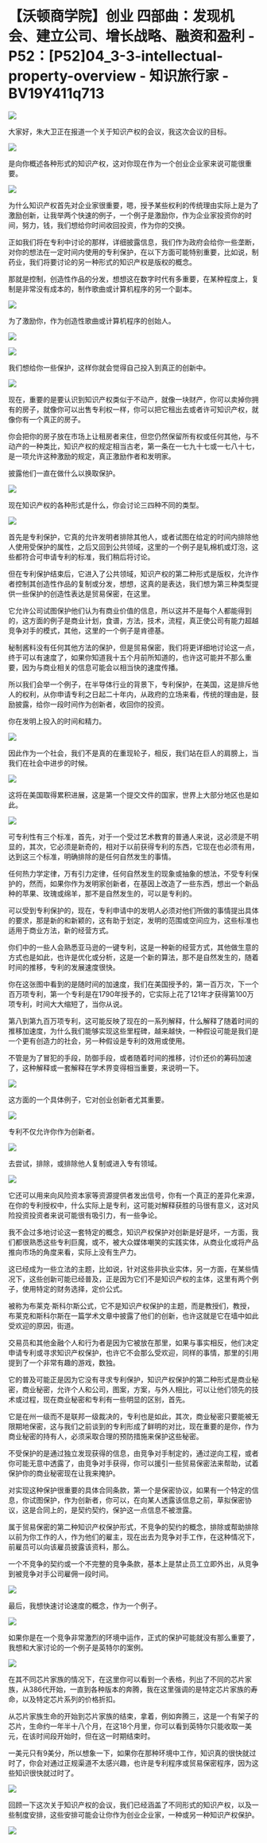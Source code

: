 # 【沃顿商学院】创业 四部曲：发现机会、建立公司、增长战略、融资和盈利 - P52：[P52]04_3-3-intellectual-property-overview - 知识旅行家 - BV19Y411q713

![](img/768ddc714094e1defc45d087552acc09_0.png)

大家好，朱大卫正在报道一个关于知识产权的会议，我这次会议的目标。

![](img/768ddc714094e1defc45d087552acc09_2.png)

是向你概述各种形式的知识产权，这对你现在作为一个创业企业家来说可能很重要。

![](img/768ddc714094e1defc45d087552acc09_4.png)

为什么知识产权首先对企业家很重要，嗯，授予某些权利的传统理由实际上是为了激励创新，让我举两个快速的例子，一个例子是激励你，作为企业家投资你的时间，努力，钱，我们想给你时间收回投资，作为你的交换。

正如我们将在专利中讨论的那样，详细披露信息，我们作为政府会给你一些垄断，对你的想法在一定时间内使用的专利保护，在以下方面可能特别重要，比如说，制药业，我们将要讨论的另一种形式的知识产权是版权的概念。

那就是控制，创造性作品的分发，想想这在数字时代有多重要，在某种程度上，复制是非常没有成本的，制作歌曲或计算机程序的另一个副本。



![](img/768ddc714094e1defc45d087552acc09_6.png)

为了激励你，作为创造性歌曲或计算机程序的创始人。

![](img/768ddc714094e1defc45d087552acc09_8.png)

![](img/768ddc714094e1defc45d087552acc09_9.png)

我们想给你一些保护，这样你就会觉得自己投入到真正的创新中。

![](img/768ddc714094e1defc45d087552acc09_11.png)

现在，重要的是要认识到知识产权类似于不动产，就像一块财产，你可以卖掉你拥有的房子，就像你可以出售专利权一样，你可以把它租出去或者许可知识产权，就像你有一个真正的房子。

你会把你的房子放在市场上让租房者来住，但您仍然保留所有权或任何其他，与不动产的一种类比，知识产权的规定相当古老，第一条在一七九十七或一七八十七，是一项允许这种激励的规定，真正激励作者和发明家。

披露他们一直在做什么以换取保护。

![](img/768ddc714094e1defc45d087552acc09_13.png)

现在知识产权的各种形式是什么，你会讨论三四种不同的类型。

![](img/768ddc714094e1defc45d087552acc09_15.png)

首先是专利保护，它真的允许发明者排除其他人，或者试图在给定的时间内排除他人使用受保护的属性，之后又回到公共领域，这里的一个例子是轧棉机或灯泡，这些都符合可申请专利的标准，我们稍后将讨论。

但在专利保护结束后，它进入了公共领域，知识产权的第二种形式是版权，允许作者控制其创造性作品的复制或分发，想想，这真的是表达，我们想为第三种类型提供一些保护的创造性表达是贸易保密，在这里。

它允许公司试图保护他们认为有商业价值的信息，所以这并不是每个人都能得到的，这方面的例子是商业计划，食谱，方法，技术，流程，真正使公司有能力超越竞争对手的模式，其他，这里的一个例子是肯德基。

秘制酱料没有任何其他方法的保护，但是贸易保密，我们将更详细地讨论这一点，终于可以有速度了，如果你知道我十五个月前所知道的，也许这可能并不那么重要，因为与商业相关的信息可能会以相当快的速度传播。

所以我们会举一个例子，在半导体行业的背景下，专利保护，在美国，这是排斥他人的权利，从你申请专利之日起二十年内，从政府的立场来看，传统的理由是，鼓励披露，给你一段时间作为创新者，收回你的投资。

你在发明上投入的时间和精力。

![](img/768ddc714094e1defc45d087552acc09_17.png)

因此作为一个社会，我们不是真的在重现轮子，相反，我们站在巨人的肩膀上，当我们在社会中进步的时候。

![](img/768ddc714094e1defc45d087552acc09_19.png)

这将在美国取得累积进展，这是第一个提交文件的国家，世界上大部分地区也是如此。

![](img/768ddc714094e1defc45d087552acc09_21.png)

可专利性有三个标准，首先，对于一个受过艺术教育的普通人来说，这必须是不明显的，其次，它必须是新奇的，相对于以前获得专利的东西，它现在也必须有用，达到这三个标准，明确排除的是任何自然发生的事情。

任何热力学定律，万有引力定律，任何自然发生的现象或抽象的想法，不受专利保护的，然而，如果你作为发明家创新者，在基因上改造了一些东西，想出一个新品种的苹果、玫瑰或绵羊，那不是自然发生的，可以是专利的。

可以受到专利保护的，现在，专利申请中的发明人必须对他们所做的事情提出具体的要求，那是新的和新颖的，这有助于划定，发明的范围或空间应为，这些标准也适用于商业方法，新的经营方式。

你们中的一些人会熟悉亚马逊的一键专利，这是一种新的经营方式，其他做生意的方式也是如此，也许是优化或分析，这是一个新的算法，那不是自然发生的，随着时间的推移，专利的发展速度很快。

你在这张图中看到的是随时间的加速度，我们在美国授予的，第一百万次，下一个百万项专利，第一个专利是在1790年授予的，它实际上花了121年才获得第100万项专利，时间大大缩短了，当你从说。

第八到第九百万项专利，这可能反映了现在的一系列解释，什么解释了随着时间的推移加速度，为什么我们能够实现这些里程碑，越来越快，一种假设可能是我们是一个更有创造力的社会，另一种假设是专利的效用或使用。

不管是为了冒犯的手段，防御手段，或者随着时间的推移，讨价还价的筹码加速了，这种解释或一套解释在学术界变得相当重要，来说明一下。



![](img/768ddc714094e1defc45d087552acc09_23.png)

这方面的一个具体例子，它对创业创新者尤其重要。

![](img/768ddc714094e1defc45d087552acc09_25.png)

专利不仅允许你作为创新者。

![](img/768ddc714094e1defc45d087552acc09_27.png)

去尝试，排除，或排除他人复制或进入专有领域。

![](img/768ddc714094e1defc45d087552acc09_29.png)

它还可以用来向风险资本家等资源提供者发出信号，你有一个真正的差异化来源，在你的专利授权中，什么实际上是专利，这可能对解释获胜的马很有意义，这对风险投资投资者来说可能很有吸引力，有一些争论。

我不会过多地讨论这一套特定的概念，知识产权保护对创新是好是坏，一方面，我们都很熟悉这些专利巨魔，或不，被大众媒体嘲笑的实践实体，从商业化或将产品推向市场的角度来看，实际上没有生产力。

这已经成为一些立法的主题，比如说，针对这些非执业实体，另一方面，在某些情况下，这些创新可能已经普及，正是因为它们不是知识产权的主体，这里有两个例子，使用特定的财务选择，定价公式。

被称为布莱克·斯科尔斯公式，它不是知识产权保护的主题，而是教授们，教授，布莱克和斯科尔斯在一篇学术文章中披露了他们的创新，也许这就是它在墙中如此受欢迎的原因，街道。

交易员和其他金融个人和行为者是因为它被放在那里，如果与事实相反，他们决定申请专利或寻求知识产权保护，也许它不会那么受欢迎，同样的事情，那里的引用提到了一个非常有趣的游戏，数独。

它的普及可能正是因为它没有寻求专利保护，知识产权保护的第二种形式是商业秘密，商业秘密，允许个人和公司，图案，方案，与外人相比，可以让他们领先的技术或过程，现在商业秘密和专利有一些明显的区别，首先。

它是在州一级而不是联邦一级裁决的，专利也是如此，其次，商业秘密只要能被无限期地保密，这与我们之前谈到的专利形成了鲜明的对比，现在重要的是你，作为商业秘密的持有人，必须采取合理的预防措施来保护这些秘密。

不受保护的是通过独立发现获得的信息，由竞争对手制定的，通过逆向工程，或者你可能无意中透露了，由竞争对手获得，你可以援引一些贸易保密法来帮助，试着保护你的商业秘密现在让我来掩护。

对实现这种保护很重要的具体合同条款，第一个是保密协议，如果有一个特定的信息，你试图保护，作为创新者，你可以，在向某人透露该信息之前，草拟保密协议，这是合同上的，是契约契约，保护这一点信息不被泄露。

属于贸易保密的第二种知识产权保护形式，不竞争的契约的概念，排除或帮助排除以前为你工作的人，作为他们的雇主，现在出去为竞争对手工作，在这种情况下，前雇员可以向该雇员披露该资料，那么。

一个不竞争的契约或一个不完整的竞争条款，基本上是禁止员工立即外出，从竞争到被竞争对手公司雇佣一段时间。



![](img/768ddc714094e1defc45d087552acc09_31.png)

最后，我想快速讨论速度的概念，作为一个例子。

![](img/768ddc714094e1defc45d087552acc09_33.png)

如果你是在一个竞争非常激烈的环境中运作，正式的保护可能就没有那么重要了，我想和大家讨论的一个例子是英特尔的案例。



![](img/768ddc714094e1defc45d087552acc09_35.png)

在其不同芯片家族的情况下，在这里你可以看到一个表格，列出了不同的芯片家族，从386代开始，一直到各种版本的奔腾，我在这里强调的是特定芯片家族的寿命，以及特定芯片系列的价格折扣。

从芯片家族生命的开始到芯片家族的结束，拿着，例如奔腾三，这是一个有架子的芯片，生命约一年半十八个月，在这18个月里，你可以看到英特尔只能收取一美元，在该时间段开始时，但在这一时期结束时。

一美元只有9美分，所以想象一下，如果你在那种环境中工作，知识真的很快就过时了，你会对通过正规渠道不太感兴趣，也许是专利程序或贸易保密程序，因为这些知识很快就过时了。



![](img/768ddc714094e1defc45d087552acc09_37.png)

回顾一下这次关于知识产权的会议，我们已经涵盖了不同形式的知识产权，以及一些制度安排，这些安排可能会让你作为创业企业家，一种或另一种知识产权保护。



![](img/768ddc714094e1defc45d087552acc09_39.png)